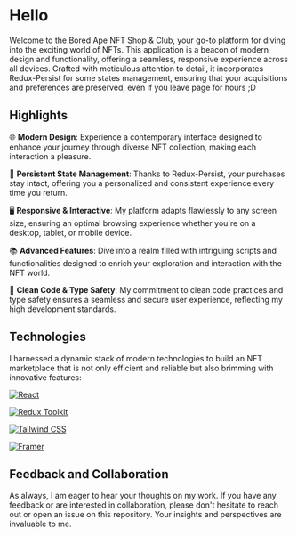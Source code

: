 # Hello

Welcome to the Bored Ape NFT Shop & Club, your go-to platform for diving into the exciting world of NFTs. This application is a beacon of modern design and functionality, offering a seamless, responsive experience across all devices. Crafted with meticulous attention to detail, it incorporates Redux-Persist for some states management, ensuring that your acquisitions and preferences are preserved, even if you leave page for hours ;D

## Highlights

🌐 **Modern Design**: Experience a contemporary interface designed to enhance your journey through diverse NFT collection, making each interaction a pleasure.

💾 **Persistent State Management**: Thanks to Redux-Persist, your purchases stay intact, offering you a personalized and consistent experience every time you return.

🖥️ **Responsive & Interactive**: My platform adapts flawlessly to any screen size, ensuring an optimal browsing experience whether you're on a desktop, tablet, or mobile device.

📚 **Advanced Features**: Dive into a realm filled with intriguing scripts and functionalities designed to enrich your exploration and interaction with the NFT world.

🧹 **Clean Code & Type Safety**: My commitment to clean code practices and type safety ensures a seamless and secure user experience, reflecting my high development standards.

## Technologies

I harnessed a dynamic stack of modern technologies to build an NFT marketplace that is not only efficient and reliable but also brimming with innovative features:

[![React](https://img.shields.io/badge/React-gray?style=for-the-badge&logo=react&logoColor=61DAFB)](https://reactjs.org/)

[![Redux Toolkit](https://img.shields.io/badge/Redux_Toolkit-764ABC?style=for-the-badge&logo=redux&logoColor=white)](https://redux-toolkit.js.org/)

[![Tailwind CSS](https://img.shields.io/badge/Tailwind%20CSS-0F172A?style=for-the-badge&logo=tailwind-css&logoColor=white)](https://tailwindcss.com/)

[![Framer](https://img.shields.io/badge/Framer-black?style=for-the-badge&logo=framer&logoColor=blue)](https://www.framer.com/)

## Feedback and Collaboration

As always, I am eager to hear your thoughts on my work. If you have any feedback or are interested in collaboration, please don't hesitate to reach out or open an issue on this repository. Your insights and perspectives are invaluable to me.
